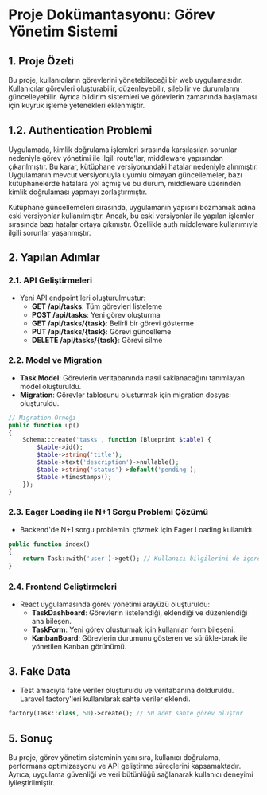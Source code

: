 
# Proje Dokümantasyonu: Görev Yönetim Sistemi

## 1. Proje Özeti
Bu proje, kullanıcıların görevlerini yönetebileceği bir web uygulamasıdır. Kullanıcılar görevleri oluşturabilir, düzenleyebilir, silebilir ve durumlarını güncelleyebilir. Ayrıca bildirim sistemleri ve görevlerin zamanında başlaması için kuyruk işleme yetenekleri eklenmiştir.

## 1.2. Authentication Problemi
Uygulamada, kimlik doğrulama işlemleri sırasında karşılaşılan sorunlar nedeniyle görev yönetimi ile ilgili route'lar, middleware yapısından çıkarılmıştır. Bu karar, kütüphane versiyonundaki hatalar nedeniyle alınmıştır. Uygulamanın mevcut versiyonuyla uyumlu olmayan güncellemeler, bazı kütüphanelerde hatalara yol açmış ve bu durum, middleware üzerinden kimlik doğrulaması yapmayı zorlaştırmıştır.

Kütüphane güncellemeleri sırasında, uygulamanın yapısını bozmamak adına eski versiyonlar kullanılmıştır. Ancak, bu eski versiyonlar ile yapılan işlemler sırasında bazı hatalar ortaya çıkmıştır. Özellikle auth middleware kullanımıyla ilgili sorunlar yaşanmıştır.

## 2. Yapılan Adımlar

### 2.1. API Geliştirmeleri
- Yeni API endpoint'leri oluşturulmuştur:
  - **GET /api/tasks**: Tüm görevleri listeleme
  - **POST /api/tasks**: Yeni görev oluşturma
  - **GET /api/tasks/{task}**: Belirli bir görevi gösterme
  - **PUT /api/tasks/{task}**: Görevi güncelleme
  - **DELETE /api/tasks/{task}**: Görevi silme

### 2.2. Model ve Migration
- **Task Model**: Görevlerin veritabanında nasıl saklanacağını tanımlayan model oluşturuldu.
- **Migration**: Görevler tablosunu oluşturmak için migration dosyası oluşturuldu.

```php
// Migration Örneği
public function up()
{
    Schema::create('tasks', function (Blueprint $table) {
        $table->id();
        $table->string('title');
        $table->text('description')->nullable();
        $table->string('status')->default('pending');
        $table->timestamps();
    });
}
```

### 2.3. Eager Loading ile N+1 Sorgu Problemi Çözümü
- Backend'de N+1 sorgu problemini çözmek için Eager Loading kullanıldı.
```php
public function index()
{
    return Task::with('user')->get(); // Kullanıcı bilgilerini de içerecek şekilde getir
}
```

### 2.4. Frontend Geliştirmeleri
- React uygulamasında görev yönetimi arayüzü oluşturuldu:
  - **TaskDashboard**: Görevlerin listelendiği, eklendiği ve düzenlendiği ana bileşen.
  - **TaskForm**: Yeni görev oluşturmak için kullanılan form bileşeni.
  - **KanbanBoard**: Görevlerin durumunu gösteren ve sürükle-bırak ile yönetilen Kanban görünümü.


## 3. Fake Data
- Test amacıyla fake veriler oluşturuldu ve veritabanına dolduruldu. Laravel factory'leri kullanılarak sahte veriler eklendi.

```php
factory(Task::class, 50)->create(); // 50 adet sahte görev oluştur
```


## 5. Sonuç
Bu proje, görev yönetim sisteminin yanı sıra, kullanıcı doğrulama, performans optimizasyonu ve API geliştirme süreçlerini kapsamaktadır. Ayrıca, uygulama güvenliği ve veri bütünlüğü sağlanarak kullanıcı deneyimi iyileştirilmiştir.
